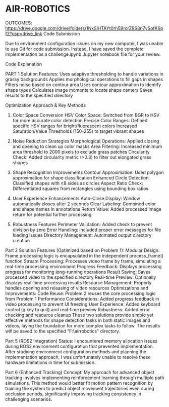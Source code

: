 # AIR-ROBOTICS
OUTCOMES: https://drive.google.com/drive/folders/1NxSlHTAYt0rh59rorZ9S8n7ySofK6pf2?usp=drive_link
Code Submission

Due to environment configuration issues on my new computer, I was unable to use Git for code submission. Instead, I have saved the complete implementation as a challenge.ipynb Jupyter notebook file for your review.


Code Explanation

PART 1 Solution Features:
Uses adaptive thresholding to handle variations in grassy backgrounds
Applies morphological operations to fill gaps in shapes
Filters noise based on contour area
Uses contour approximation to identify shape types
Calculates image moments to locate shape centers
Saves results to the specified directory

Optimization Approach & Key Methods
1. Color Space Conversion
HSV Color Space: Switched from BGR to HSV for more accurate color detection
Precise Color Ranges: Defined specific HSV ranges for bright/fluorescent colors
Increased Saturation/Value Thresholds (150-255) to target vibrant shapes

2. Noise Reduction Strategies
Morphological Operations: Applied closing and opening to clean up color masks
Area Filtering: Increased minimum area threshold to 2000 pixels to exclude grass patches
Circularity Check: Added circularity metric (>0.3) to filter out elongated grass shapes

4. Shape Recognition Improvements
Contour Approximation: Used polygon approximation for shape classification
Enhanced Circle Detection: Classified shapes with ≥8 sides as circles
Aspect Ratio Check: Differentiated squares from rectangles using bounding box ratios

5. User Experience Enhancements
Auto-Close Display: Window automatically closes after 2 seconds
Clear Labeling: Combined color and shape names in annotations
Return Value: Added processed image return for potential further processing

6. Robustness Features
Perimeter Validation: Added check to prevent division by zero
Error Handling: Included proper error messages for file loading issues
Directory Management: Automated output directory creation

Part 2 Solution Features (Optimized based on Problem 1):
Modular Design: Frame processing logic is encapsulated in the independent process_frame() function
Stream Processing: Processes video frame by frame, simulating a real-time processing environment
Progress Feedback: Displays processing progress for monitoring long-running operations
Result Saving: Saves processed video to the specified directory
Real-time Preview: Optionally displays real-time processing results
Resource Management: Properly handles opening and releasing of video resources
Optimizations and Improvements:
Code Reuse: Problem 2 reuses the core processing logic from Problem 1
Performance Considerations: Added progress feedback in video processing to prevent UI freezing
User Experience: Added keyboard control (q key to quit) and real-time preview
Robustness: Added error checking and resource cleanup
These two solutions provide simple yet effective methods for shape detection tasks in both static images and videos, laying the foundation for more complex tasks to follow. The results will be saved to the specified "F:\airrobotics" directory.


Part 5 (ROS2 Integration) Status:
I encountered memory allocation issues during ROS2 environment configuration that prevented implementation. After studying environment configuration methods and planning the implementation approach, I was unfortunately unable to resolve these hardware limitations in time for submission.

Part 6 (Enhanced Tracking) Concept:
My approach for advanced object tracking involves implementing reinforcement learning through multiple path simulations. This method would better fit motion pattern recognition by training the system to predict object movement trajectories even during occlusion periods, significantly improving tracking consistency in challenging scenarios.
